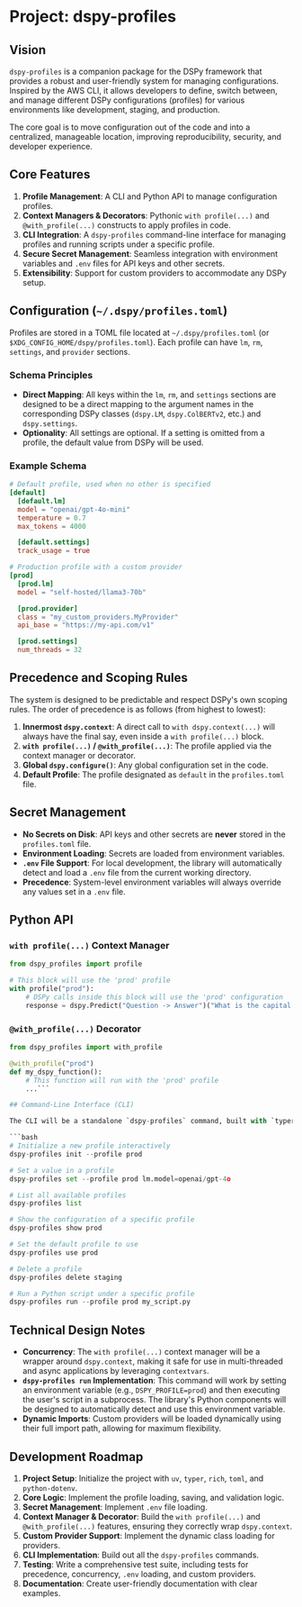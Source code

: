 # Project: dspy-profiles

## Vision

`dspy-profiles` is a companion package for the DSPy framework that provides a robust and user-friendly system for managing configurations. Inspired by the AWS CLI, it allows developers to define, switch between, and manage different DSPy configurations (profiles) for various environments like development, staging, and production.

The core goal is to move configuration out of the code and into a centralized, manageable location, improving reproducibility, security, and developer experience.

## Core Features

1.  **Profile Management**: A CLI and Python API to manage configuration profiles.
2.  **Context Managers & Decorators**: Pythonic `with profile(...)` and `@with_profile(...)` constructs to apply profiles in code.
3.  **CLI Integration**: A `dspy-profiles` command-line interface for managing profiles and running scripts under a specific profile.
4.  **Secure Secret Management**: Seamless integration with environment variables and `.env` files for API keys and other secrets.
5.  **Extensibility**: Support for custom providers to accommodate any DSPy setup.

## Configuration (`~/.dspy/profiles.toml`)

Profiles are stored in a TOML file located at `~/.dspy/profiles.toml` (or `$XDG_CONFIG_HOME/dspy/profiles.toml`). Each profile can have `lm`, `rm`, `settings`, and `provider` sections.

### Schema Principles

*   **Direct Mapping**: All keys within the `lm`, `rm`, and `settings` sections are designed to be a direct mapping to the argument names in the corresponding DSPy classes (`dspy.LM`, `dspy.ColBERTv2`, etc.) and `dspy.settings`.
*   **Optionality**: All settings are optional. If a setting is omitted from a profile, the default value from DSPy will be used.

### Example Schema

```toml
# Default profile, used when no other is specified
[default]
  [default.lm]
  model = "openai/gpt-4o-mini"
  temperature = 0.7
  max_tokens = 4000

  [default.settings]
  track_usage = true

# Production profile with a custom provider
[prod]
  [prod.lm]
  model = "self-hosted/llama3-70b"

  [prod.provider]
  class = "my_custom_providers.MyProvider"
  api_base = "https://my-api.com/v1"

  [prod.settings]
  num_threads = 32
```

## Precedence and Scoping Rules

The system is designed to be predictable and respect DSPy's own scoping rules. The order of precedence is as follows (from highest to lowest):

1.  **Innermost `dspy.context`**: A direct call to `with dspy.context(...)` will always have the final say, even inside a `with profile(...)` block.
2.  **`with profile(...)` / `@with_profile(...)`**: The profile applied via the context manager or decorator.
3.  **Global `dspy.configure()`**: Any global configuration set in the code.
4.  **Default Profile**: The profile designated as `default` in the `profiles.toml` file.

## Secret Management

*   **No Secrets on Disk**: API keys and other secrets are **never** stored in the `profiles.toml` file.
*   **Environment Loading**: Secrets are loaded from environment variables.
*   **`.env` File Support**: For local development, the library will automatically detect and load a `.env` file from the current working directory.
*   **Precedence**: System-level environment variables will always override any values set in a `.env` file.

## Python API

### `with profile(...)` Context Manager

```python
from dspy_profiles import profile

# This block will use the 'prod' profile
with profile("prod"):
    # DSPy calls inside this block will use the 'prod' configuration
    response = dspy.Predict("Question -> Answer")("What is the capital of France?")
```

### `@with_profile(...)` Decorator

```python
from dspy_profiles import with_profile

@with_profile("prod")
def my_dspy_function():
    # This function will run with the 'prod' profile
    ...```

## Command-Line Interface (CLI)

The CLI will be a standalone `dspy-profiles` command, built with `typer` and `rich`. The code will be structured to allow for easy integration into a parent `dspy` command in the future.

```bash
# Initialize a new profile interactively
dspy-profiles init --profile prod

# Set a value in a profile
dspy-profiles set --profile prod lm.model=openai/gpt-4o

# List all available profiles
dspy-profiles list

# Show the configuration of a specific profile
dspy-profiles show prod

# Set the default profile to use
dspy-profiles use prod

# Delete a profile
dspy-profiles delete staging

# Run a Python script under a specific profile
dspy-profiles run --profile prod my_script.py
```

## Technical Design Notes

*   **Concurrency**: The `with profile(...)` context manager will be a wrapper around `dspy.context`, making it safe for use in multi-threaded and async applications by leveraging `contextvars`.
*   **`dspy-profiles run` Implementation**: This command will work by setting an environment variable (e.g., `DSPY_PROFILE=prod`) and then executing the user's script in a subprocess. The library's Python components will be designed to automatically detect and use this environment variable.
*   **Dynamic Imports**: Custom providers will be loaded dynamically using their full import path, allowing for maximum flexibility.

## Development Roadmap

1.  **Project Setup**: Initialize the project with `uv`, `typer`, `rich`, `toml`, and `python-dotenv`.
2.  **Core Logic**: Implement the profile loading, saving, and validation logic.
3.  **Secret Management**: Implement `.env` file loading.
4.  **Context Manager & Decorator**: Build the `with profile(...)` and `@with_profile(...)` features, ensuring they correctly wrap `dspy.context`.
5.  **Custom Provider Support**: Implement the dynamic class loading for providers.
6.  **CLI Implementation**: Build out all the `dspy-profiles` commands.
7.  **Testing**: Write a comprehensive test suite, including tests for precedence, concurrency, `.env` loading, and custom providers.
8.  **Documentation**: Create user-friendly documentation with clear examples.
